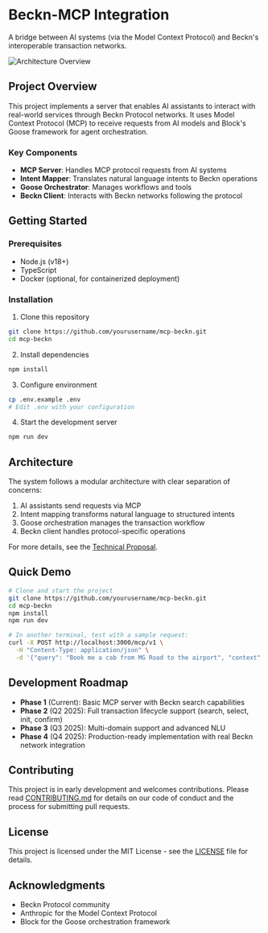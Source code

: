 # Beckn-MCP Integration

A bridge between AI systems (via the Model Context Protocol) and Beckn's interoperable transaction networks.

![Architecture Overview](./docs/assets/beckn-mcp-architecture.png)

## Project Overview

This project implements a server that enables AI assistants to interact with real-world services through Beckn Protocol networks. It uses Model Context Protocol (MCP) to receive requests from AI models and Block's Goose framework for agent orchestration.

### Key Components

- **MCP Server**: Handles MCP protocol requests from AI systems
- **Intent Mapper**: Translates natural language intents to Beckn operations
- **Goose Orchestrator**: Manages workflows and tools
- **Beckn Client**: Interacts with Beckn networks following the protocol

## Getting Started

### Prerequisites

- Node.js (v18+)
- TypeScript
- Docker (optional, for containerized deployment)

### Installation

1. Clone this repository
```bash
git clone https://github.com/yourusername/mcp-beckn.git
cd mcp-beckn
```

2. Install dependencies
```bash
npm install
```

3. Configure environment
```bash
cp .env.example .env
# Edit .env with your configuration
```

4. Start the development server
```bash
npm run dev
```

## Architecture

The system follows a modular architecture with clear separation of concerns:

1. AI assistants send requests via MCP
2. Intent mapping transforms natural language to structured intents
3. Goose orchestration manages the transaction workflow
4. Beckn client handles protocol-specific operations

For more details, see the [Technical Proposal](./docs/technical-proposal.md).

## Quick Demo

```bash
# Clone and start the project
git clone https://github.com/yourusername/mcp-beckn.git
cd mcp-beckn
npm install
npm run dev

# In another terminal, test with a sample request:
curl -X POST http://localhost:3000/mcp/v1 \
  -H "Content-Type: application/json" \
  -d '{"query": "Book me a cab from MG Road to the airport", "context": {"user_id": "user123"}}'
```

## Development Roadmap

- **Phase 1** (Current): Basic MCP server with Beckn search capabilities
- **Phase 2** (Q2 2025): Full transaction lifecycle support (search, select, init, confirm)
- **Phase 3** (Q3 2025): Multi-domain support and advanced NLU
- **Phase 4** (Q4 2025): Production-ready implementation with real Beckn network integration

## Contributing

This project is in early development and welcomes contributions. Please read [CONTRIBUTING.md](./CONTRIBUTING.md) for details on our code of conduct and the process for submitting pull requests.

## License

This project is licensed under the MIT License - see the [LICENSE](LICENSE) file for details.

## Acknowledgments

- Beckn Protocol community
- Anthropic for the Model Context Protocol
- Block for the Goose orchestration framework
